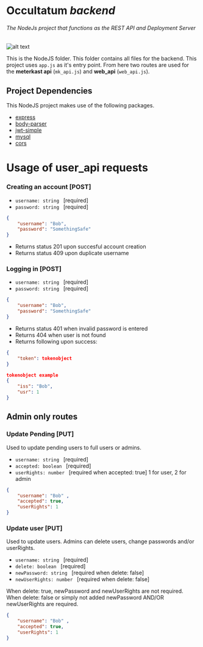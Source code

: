 # Occultatum *backend*
###### The NodeJs project that functions as the REST API and Deployment Server
![alt text](https://www.shareicon.net/data/256x256/2015/10/06/112725_development_512x512.png)

This is the NodeJS folder. This folder contains all files for the backend.
This project uses `app.js` as it's entry point. From here two routes are used for the **meterkast api** (`mk_api.js`) and **web_api** (`web_api.js`).

## Project Dependencies

This NodeJS project makes use of the following packages.

- [express][express]
- [body-parser][body]
- [jwt-simple][jwt]
- [mysql][mysql]
- [cors][cors]

[jwt]: https://www.npmjs.com/package/jwt-simple
[express]: https://www.npmjs.com/package/express
[mysql]: https://www.npmjs.com/package/mysql
[body]: https://www.npmjs.com/package/body-parser
[cors]: https://www.npmjs.com/package/cors

# Usage of user_api requests
### Creating an account [POST]

* `username: string ` [required]
* `password: string ` [required]
```json
{
    "username": "Bob",
    "password": "SomethingSafe"
}
```
* Returns status 201 upon succesful account creation
* Returns status 409 upon duplicate username

### Logging in [POST]
* `username: string ` [required]
* `password: string ` [required]
```json
{
    "username": "Bob",
    "password": "SomethingSafe"
}
```
* Returns status 401 when invalid password is entered
* Returns 404 when user is not found
* Returns following upon success:
```json
{
    "token": tokenobject
}

tokenobject example
{
    "iss": "Bob",
    "usr": 1
}
```

## Admin only routes
### Update Pending [PUT]
Used to update pending users to full users or admins.

* `username: string ` [required]
* `accepted: boolean ` [required]
* `userRights: number ` [required when accepted: true] 1 for user, 2 for admin
```json
{
    "username": "Bob" ,
    "accepted": true,
    "userRights": 1
}
```
### Update user [PUT]
Used to update users. Admins can delete users, change passwords and/or userRights.

* `username: string ` [required]
* `delete: boolean ` [required]
* `newPassword: string ` [required when delete: false] 
* `newUserRights: number ` [required when delete: false]

When delete: true, newPassword and newUserRights are not required. When delete: false or simply not added newPassword AND/OR newUserRights are required.
```json
{
    "username": "Bob" ,
    "accepted": true,
    "userRights": 1
}

